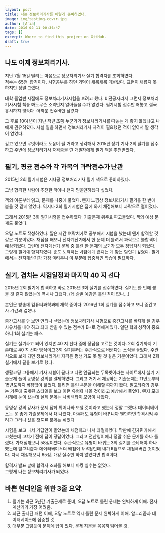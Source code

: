 ```yaml
---
layout: post
title: 나는 정보처리기사를 이렇게 준비하였다.
image: img/testimg-cover.jpg
author: [Aria]
date: 2016-08-11 00:36:47
tags: []
excerpt: Where to find this project on GitHub.
draft: true
---
```


나도 이제 정보처리기사.
-------------

지난 7월 15일 떨리는 마음으로 정보처리기사 실기 합격자를 조회하였다.  
점수는 65점. 합격이다. 시험공부를 하던 기억이 새록새록 떠올랐다. 표현이 새롭지 못하지만 정말 그랬다.

대학 졸업반 시절에도 정보처리기사시험을 보려고 했다. 비전공자라서 그런지 정보처리기사시험 책을 봐도무슨 소리인지 알아들을 수가 없었다. 필기시험 접수만 해놓고 결국 응시하지 않았다. 아까운 접수비만 날렸다.

그 후로 10여 년이 지난 작년 초쯤 누군가가 정보처리기사를 따놓는 게 좋지 않겠냐고 나에게 권유하였다. 사실 일을 하면서 정보처리기사 자격이 필요했던 적이 없어서 딸 생각이 없었다.

갖고 있으면 무엇이라도 도움이 될 거라고 생각해서 2015년 정기 기사 2회 필기를 접수하고 주변에 정보처리기사 자격증을 딴 개발자에게 필기 책을 추천받았다.

필기, 평균 점수와 각 과목의 과락점수가 난관
-------------------------

2015년 2회 필기시험은 시나공 정보처리기사 필기 책으로 준비하였다.

그냥 합격한 사람이 추천한 책이니 왠지 믿을만하겠다 싶었다.

책의 이론부터 읽고, 문제를 나중에 풀었다. 왠지 느낌상 정보처리기사 필기를 한 번에 붙을 것 같지 않았다. 역시나 2회 필기시험은 집에 와서 채점해보니 과락으로 떨어졌다.

그래서 2015년 3회 필기시험을 접수하였다. 기출문제 위주로 파고들었다. 책의 예상 문제도 풀었다.

오답 노트도 작성하였다. 짧은 시간 벼락치기로 공부해서 시험을 봤는데 왠지 합격할 것 같은 기분이었다. 채점을 해보니 전자계산기에서 한 문제 더 틀려서 과락으로 불합격이 예상되었다. 그런데 전자계산기 문제 중 틀린 한 문제의 보기가 모두 정답처리 되었다. 그렇게 필기에 합격하였다. 운도 노력하는 사람에게 온다는 게 맞는 말인가 싶었다. 필기에서는 전자계산기가 가장 어려우니 이 부분에 집중적인 학습이 필요하다.

실기, 겹치는 시험일정과 마지막 40 지 선다
-------------------------

2015년 2회 필기에 합격하고 바로 2015년 3회 실기를 접수하였다. 실기도 한 번에 붙을 것 같지 않았는데 역시나 그랬다. (왜 슬픈 예감은 틀린 적이 없나…)

본인은 방송대 컴퓨터과학과에 재학 중이다. 2016년 1회 실기를 접수하고 보니 중간고사 기간과 겹쳤다.

중간고사를 안 보면 안되나 싶었는데 정보처리기사 시험으로 중간고사를 빠지게 될 경우 사유서를 내야 하고 최대 받을 수 있는 점수가 B+로 정해져 있다. 일단 학과 성적이 중요하니 1회 실기는 패스.

실기는 실기라고 되어 있지만 40 지 선다 중에 정답을 고르는 것이다. 2회 실기까지 기존대로 40 지 선다 방식이고 3회 실기부터는 주관식으로 바뀐다는 소식을 들었다. 주관식으로 보게 되면 정보처리기사 자격은 평생 가도 못 딸 것 같은 기분이었다. 그래서 2회 실기에서 끝을 보기로 했다.

생활코딩 그룹에서 기사 시험이 끝나고 나면 언급되는 두목넷이라는 사이트에서 실기 기출문제 풀이 동영상 강의를 결제하였다. 그리고 거기서 제공하는 기출문제는 11년도부터 15년도까지 빠짐없이 풀었다. 틀리면 틀린 부분을 이해할 때까지 봤다. 알고리즘의 경우는 기존에 출제된 스타일을 보고 이런 유형이 나올 것이라고 예상해서 풀었다. 왠지 모래시계에 눈이 갔는데 실제 문제는 나비넥타이 모양이 나왔다.

동영상 강의 강사가 문제 답이 튀어나와 보일 것이라고 했는데 정말 그랬다. 데이터베이스는 운 좋게 기출문제에서 다 나왔다. 아무래도 유형이 바뀌니까 웬만하면 합격시켜 주려고 그러나 싶을 정도로 문제는 쉬웠다.

시험을 보고 나서 가답안이 돌았는데 채점하고 나서 좌절하였다. 막판에 긴가민가해서 고쳤는데 고치기 전에 답이 정답이었다. 그리고 전산영어에서 정말 쉬운 문제를 하나 틀렸다. 가채점해보니 58점이었다. 주관식으로 유형이 바뀌는 3회 실기를 준비해야 하나 했는데 알고리즘과 데이터베이스의 배점이 각 6점인데 내가 5점으로 채점해버린 것이었다. 다시 채점해보니 65점. 마킹 실수만 하지 않았다면 합격이다.

합격자 발표 날에 합격자 조회를 해보니 마킹 실수는 없었다.  
그렇게 나는 정보처리기사가 되었다.

바쁜 현대인을 위한 3줄 요약.
-----------------

1.  필기는 최근 5년간 기출문제로 준비, 오답 노트로 틀린 문제는 완벽하게 이해. 전자계산기가 가장 어려움.
2.  최근 출제된 패턴 이해, 오답 노트로 역시 틀린 문제 완벽하게 이해. 알고리즘과 데이터베이스에 집중할 것.
3.  대부분 그렇듯이 문제에 답이 있다. 문제 지문을 꼼꼼히 읽어볼 것.